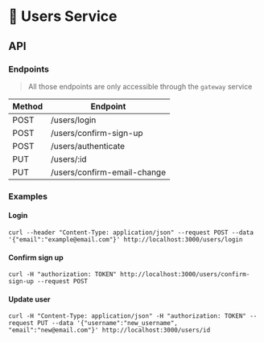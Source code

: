 # 👥 Users Service

## API

### Endpoints

> All those endpoints are only accessible through the `gateway` service

| Method | Endpoint                    |
| ------ | --------------------------- |
| POST   | /users/login                |
| POST   | /users/confirm-sign-up      |
| POST   | /users/authenticate         |
| PUT    | /users/:id                  |
| PUT    | /users/confirm-email-change |

### Examples

#### Login

```
curl --header "Content-Type: application/json" --request POST --data '{"email":"example@email.com"}' http://localhost:3000/users/login
```

#### Confirm sign up

```
curl -H "authorization: TOKEN" http://localhost:3000/users/confirm-sign-up --request POST
```

#### Update user

```
curl -H "Content-Type: application/json" -H "authorization: TOKEN" --request PUT --data '{"username":"new_username", "email":"new@email.com"}' http://localhost:3000/users/id
```
